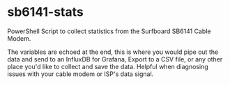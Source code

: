 # sb6141-stats
PowerShell Script to collect statistics from the Surfboard SB6141 Cable Modem.

The variables are echoed at the end, this is where you would pipe out the data and send to an InfluxDB for Grafana, Export to a CSV file, or any other place you'd like to collect and save the data.  Helpful when diagnosing issues with your cable modem or ISP's data signal.
